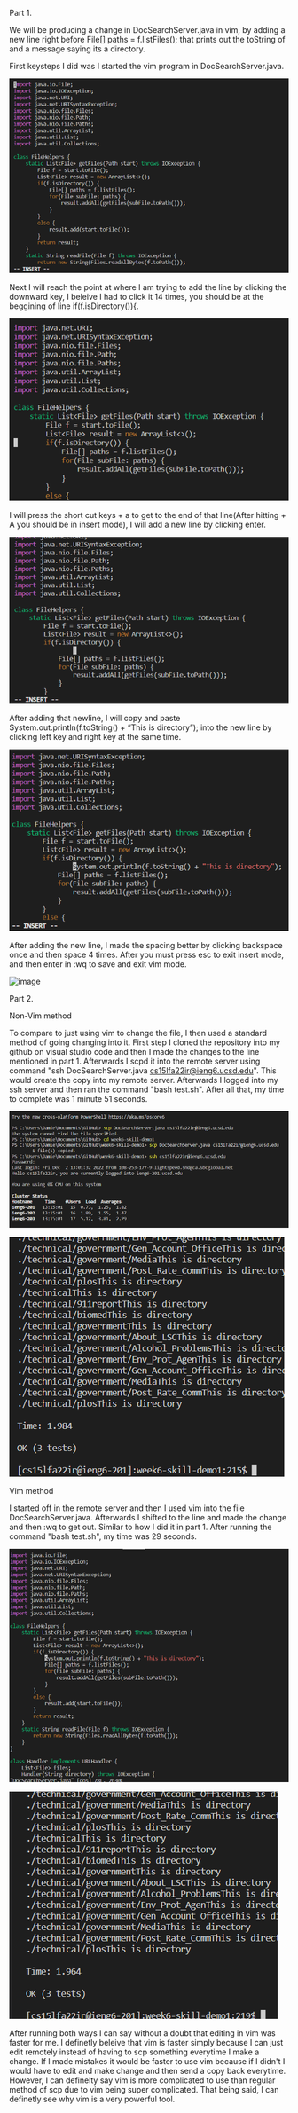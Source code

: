 
Part 1.


We will be producing a change in DocSearchServer.java in vim, by adding a new line right before File[] paths = f.listFiles(); 
that prints out the toString of and a message saying its a directory.



First keysteps I did was I started the vim program in DocSearchServer.java.


![image](./lab-report-4-1.PNG)



Next I will reach the point at where I am trying to add the line by clicking the downward key, I beleive I had to click it 14 times, you should be at the beggining of
line if(f.isDirectory()){. 

![image](./lab-report-4-2.PNG)


I will press the short cut keys <shift> + a to get to the end of that line(After hitting <shift> + A you should be in insert mode), I will add a new line by clicking enter.

![image](./lab-report-4-3.PNG)


After adding that newline, I will copy and paste System.out.println(f.toString() + “This is directory”); into the new line by clicking left key and right key at the same time.
  
 ![image](./lab-report-4-4.PNG)

After adding the new line, I made the spacing better by clicking backspace once and then space 4 times. After you must press esc to exit insert mode, and then enter in :wq to save and exit vim mode. 
  
  
![image](./lab-report-4-5.PNG)



Part 2.

Non-Vim method

To compare to just using vim to change the file, I then used a standard method of going changing into it. First step I cloned the repository into my github on visual studio code
and then I made the changes to the line mentioned in part 1. Afterwards I scpd it into the remote server using command "ssh DocSearchServer.java cs15lfa22ir@ieng6.ucsd.edu". This would create the copy
into my remote server. Afterwards I logged into my ssh server and then ran the command "bash test.sh". After all that, my time to complete was 1 minute 51 seconds. 

![image](./lab-report-4-part2-1.PNG)

![image](./lab-report-4-part2-2.PNG)


Vim method

I started off in the remote server and then I used vim into the file DocSearchServer.java. Afterwards I shifted to the line and made the change and then :wq to get out. Similar to how
I did it in part 1. After running the command "bash test.sh", my time was 29 seconds.


![image](./lab-report-4-part2-3.PNG)
  
![image](./lab-report-4-part2-4.PNG)




After running both ways I can say without a doubt that editing in vim was faster for me. I definetly beleive that vim is faster simply because I can just edit remotely
instead of having to scp something everytime I make a change. If I made mistakes it would be faster to use vim because if I didn't I would have to edit and make change 
and then send a copy back everytime. However, I can definelty say vim is more complicated to use than regular method of scp due to vim being super complicated. That being said, I can definetly see why vim is a very powerful tool.



